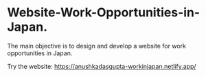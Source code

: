 # Website-Work-Opportunities-in-Japan.
The main objective is to design and develop a website for work opportunities in Japan.                       
     



Try the website: https://anushkadasgupta-workinjapan.netlify.app/

